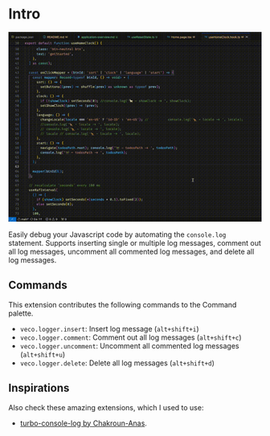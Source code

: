 # Intro

![](../../res/logger.gif)

Easily debug your Javascript code by automating the `console.log` statement. Supports inserting single or multiple log messages, comment out all log messages, uncomment all commented log messages, and delete all log messages.

## Commands

This extension contributes the following commands to the Command palette.

- `veco.logger.insert`: Insert log message (`alt+shift+i`)
- `veco.logger.comment`: Comment out all log messages (`alt+shift+c`)
- `veco.logger.uncomment`: Uncomment all commented log messages (`alt+shift+u`)
- `veco.logger.delete`: Delete all log messages (`alt+shift+d`)

## Inspirations

Also check these amazing extensions, which I used to use:

- [turbo-console-log by Chakroun-Anas](https://github.dev/Chakroun-Anas/turbo-console-log).